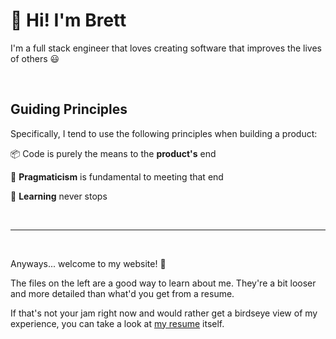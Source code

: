 # 👋 Hi! I'm Brett

I'm a full stack engineer that loves creating software that improves the lives of others 😃

<br />

## Guiding Principles

Specifically, I tend to use the following principles when building a product:

<p>
  <span style={{ marginRight: "6px" }}>📦</span>
  Code is purely the means to the <strong>product's</strong> end
</p>

<p>
  <span style={{ marginRight: "6px" }}>🤔</span>
  <strong>Pragmaticism</strong> is fundamental to meeting that end
  <br />
</p>

<p>
  <span style={{ marginRight: "6px" }}>📝</span>
  <strong>Learning</strong> never stops
</p>

<br />
<hr />
<br />

Anyways... welcome to my website! 🙂

The files on the left are a good way to learn about me. They're a bit looser and more detailed than what'd you get from a resume.

If that's not your jam right now and would rather get a birdseye view of my experience, you can take a look at <a href="/assets/brett-abramczyk.pdf" target="_blank">my resume</a> itself.
